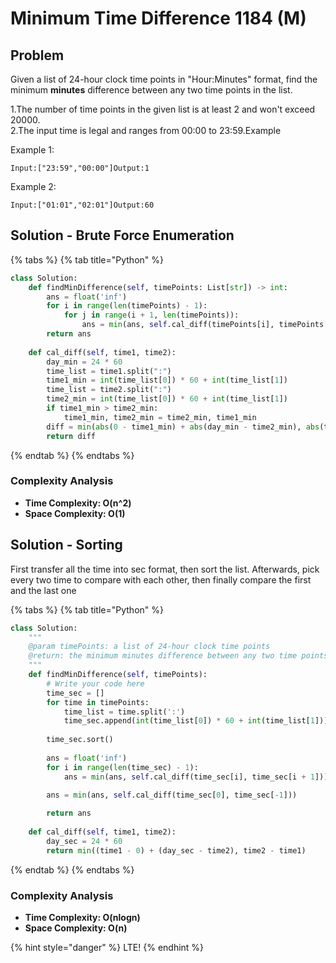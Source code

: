 # Minimum Time Difference 1184 \(M\)

## Problem

Given a list of 24-hour clock time points in "Hour:Minutes" format, find the minimum **minutes** difference between any two time points in the list.

1.The number of time points in the given list is at least 2 and won't exceed 20000.  
2.The input time is legal and ranges from 00:00 to 23:59.Example

Example 1:

```text
Input:["23:59","00:00"]Output:1
```

Example 2:

```text
Input:["01:01","02:01"]Output:60
```

## Solution - Brute Force Enumeration

{% tabs %}
{% tab title="Python" %}
```python
class Solution:
    def findMinDifference(self, timePoints: List[str]) -> int:
        ans = float('inf')
        for i in range(len(timePoints) - 1):
            for j in range(i + 1, len(timePoints)):
                ans = min(ans, self.cal_diff(timePoints[i], timePoints[j]))
        return ans
    
    def cal_diff(self, time1, time2):
        day_min = 24 * 60
        time_list = time1.split(":")
        time1_min = int(time_list[0]) * 60 + int(time_list[1])
        time_list = time2.split(":")
        time2_min = int(time_list[0]) * 60 + int(time_list[1])
        if time1_min > time2_min:
            time1_min, time2_min = time2_min, time1_min
        diff = min(abs(0 - time1_min) + abs(day_min - time2_min), abs(time1_min - time2_min))
        return diff
```
{% endtab %}
{% endtabs %}

### Complexity Analysis

* **Time Complexity: O\(n^2\)**
* **Space Complexity: O\(1\)**

## Solution - Sorting

First transfer all the time into sec format, then sort the list. Afterwards, pick every two time to compare with each other, then finally compare the first and the last one

{% tabs %}
{% tab title="Python" %}
```python
class Solution:
    """
    @param timePoints: a list of 24-hour clock time points
    @return: the minimum minutes difference between any two time points in the list
    """
    def findMinDifference(self, timePoints):
        # Write your code here
        time_sec = []
        for time in timePoints:
            time_list = time.split(':')
            time_sec.append(int(time_list[0]) * 60 + int(time_list[1]))
        
        time_sec.sort()
        
        ans = float('inf')
        for i in range(len(time_sec) - 1):
            ans = min(ans, self.cal_diff(time_sec[i], time_sec[i + 1]))
        
        ans = min(ans, self.cal_diff(time_sec[0], time_sec[-1]))

        return ans
    
    def cal_diff(self, time1, time2):
        day_sec = 24 * 60
        return min((time1 - 0) + (day_sec - time2), time2 - time1)
```
{% endtab %}
{% endtabs %}

### Complexity Analysis

* **Time Complexity: O\(nlogn\)**
* **Space Complexity: O\(n\)**

{% hint style="danger" %}
 LTE!
{% endhint %}

